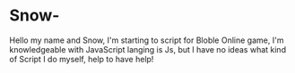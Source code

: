 # Snow-
Hello my name and Snow, I'm starting to script for Bloble Online game, I'm knowledgeable with JavaScript langing is Js, but I have no ideas what kind of Script I do myself, help to have help!
